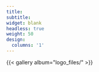 ```yaml
---
title:
subtitle:
widget: blank
headless: true
weight: 50
design:
  columns: '1'
---
```



{{< gallery album="logo_files/" >}} 
